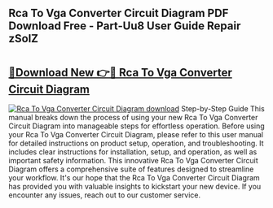 ## Rca To Vga Converter Circuit Diagram PDF Download Free - Part-Uu8 User Guide Repair zSolZ

# <h2><a href="http://dfm8yk.blite.top/?on=Rca+To+Vga+Converter+Circuit+Diagram">🔗Download New 👉🔴 Rca To Vga Converter Circuit Diagram</a></h2>

[![Rca To Vga Converter Circuit Diagram download](https://i.imgur.com/lujVjoI.png)](http://dfm8yk.blite.top/?on=Rca+To+Vga+Converter+Circuit+Diagram)
Step-by-Step Guide This manual breaks down the process of using your new Rca To Vga Converter Circuit Diagram into manageable steps for effortless operation. Before using your Rca To Vga Converter Circuit Diagram, please refer to this user manual for detailed instructions on product setup, operation, and troubleshooting. It includes clear instructions for installation, setup, and operation, as well as important safety information. This innovative Rca To Vga Converter Circuit Diagram offers a comprehensive suite of features designed to streamline your workflow. It's our hope that the Rca To Vga Converter Circuit Diagram has provided you with valuable insights to kickstart your new device. If you encounter any issues, reach out to our customer service.
